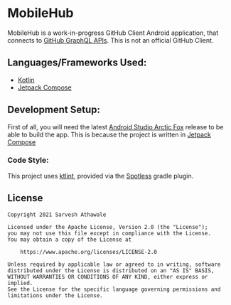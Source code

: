 # MobileHub
MobileHub is a work-in-progress GitHub Client Android application, that connects to [GitHub GraphQL APIs](https://docs.github.com/en/graphql).
This is not an official GitHub Client.

## Languages/Frameworks Used:
- [Kotlin](https://kotlinlang.org/) 
- [Jetpack Compose](https://developer.android.com/jetpack/compose)

## Development Setup:
First of all, you will need the latest [Android Studio Arctic Fox](https://developer.android.com/studio/preview) release to be able to 
build the app. This is because the project is written in [Jetpack Compose](https://developer.android.com/jetpack/compose)

### Code Style:
This project uses [ktlint](https://github.com/pinterest/ktlint), provided via the [Spotless](https://github.com/diffplug/spotless) gradle plugin.

## License

```
Copyright 2021 Sarvesh Athawale

Licensed under the Apache License, Version 2.0 (the "License");
you may not use this file except in compliance with the License.
You may obtain a copy of the License at

    https://www.apache.org/licenses/LICENSE-2.0

Unless required by applicable law or agreed to in writing, software
distributed under the License is distributed on an "AS IS" BASIS,
WITHOUT WARRANTIES OR CONDITIONS OF ANY KIND, either express or implied.
See the License for the specific language governing permissions and
limitations under the License.
```
